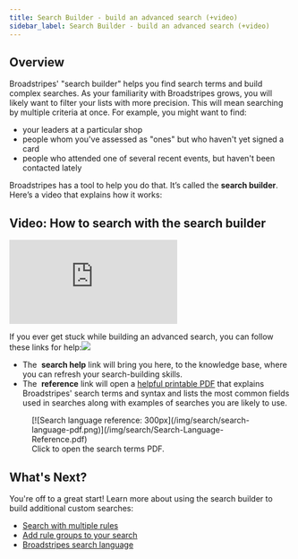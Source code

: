 ```yaml
---
title: Search Builder - build an advanced search (+video)
sidebar_label: Search Builder - build an advanced search (+video)
---
```


## Overview
Broadstripes' "search builder" helps you find search terms and build complex searches.
As your familiarity with Broadstripes grows, you will likely want to filter your lists with more precision. This will mean searching by multiple criteria at once. For example, you might want to find:
- your leaders at a particular shop
- people whom you've assessed as "ones" but who haven't yet signed a card
- people who attended one of several recent events, but haven't been contacted lately

Broadstripes has a tool to help you do that. It’s called the **search builder**. Here’s a video that explains how it works:

## Video: How to search with the search builder
<div className="video-container" style={{position: 'relative', paddingBottom: '56.25%', height: 0, marginBottom: '2rem'}}>
  <iframe
    src="https://player.vimeo.com/video/322305306?title=0&amp;byline=0&amp;portrait=0&amp;badge=0&amp;autopause=0&amp;player_id=0&amp;app_id=58479"
    title="Build custom searches with Search Builder"
    style={{position: 'absolute', top: '0', left: '0', width: '100%', height: '100%'}}
    frameBorder="0"
    allow="autoplay; fullscreen; picture-in-picture"
    allowFullScreen
  ></iframe>
</div>


If you ever get stuck while building an advanced search, you can follow these links for help:![](/img/search/6f5c6c1-AdvSearchHelpLinks.png)
- The  **search help** link will bring you here, to the knowledge base, where you can refresh your search-building skills.
- The  **reference** link will open a [helpful printable PDF](/img/search/Search-Language-Reference.pdf) that explains Broadstripes' search terms and syntax and lists the most common fields used in searches along with examples of searches you are likely to use.

<figure>
[![Search language reference: 300px](/img/search/search-language-pdf.png)](/img/search/Search-Language-Reference.pdf)
<figcaption>Click to open the search terms PDF.</figcaption>
</figure>

## What's Next?
You're off to a great start!
Learn more about using the search builder to build additional custom searches:
- [Search with multiple rules](https://help.broadstripes.com/help-articles/using-broadstripes/search/search-with-multiple-rules/)
- [Add rule groups to your search](https://help.broadstripes.com/help-articles/using-broadstripes/search/add-rule-groups-to-your-search/)
- [Broadstripes search language](https://help.broadstripes.com/help-articles/using-broadstripes/search/search-language-reference/)